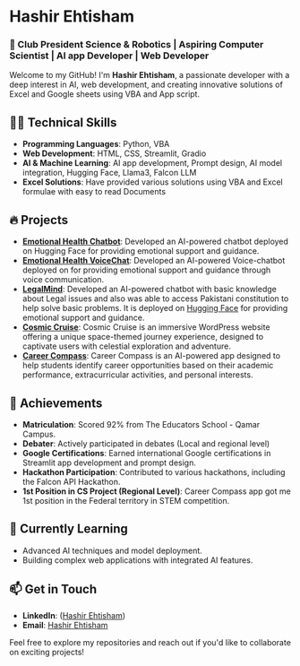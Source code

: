 # Hashir Ehtisham

### 🚀 Club President Science & Robotics | Aspiring Computer Scientist | AI app Developer | Web Developer 

Welcome to my GitHub! I'm **Hashir Ehtisham**, a passionate developer with a deep interest in AI, web development, and creating innovative solutions of Excel and Google sheets using VBA and App script.

## 🧑‍💻 Technical Skills
- **Programming Languages**: Python, VBA
- **Web Development**: HTML, CSS, Streamlit, Gradio
- **AI & Machine Learning**: AI app development, Prompt design, AI model integration, Hugging Face, Llama3, Falcon LLM
- **Excel Solutions**: Have provided various solutions using VBA and Excel formulae with easy to read Documents

## 🔥 Projects
- **[Emotional Health Chatbot]([url](https://huggingface.co/spaces/hashirehtisham/Emotional-Support-chat))**: Developed an AI-powered chatbot deployed on Hugging Face for providing emotional support and guidance.
- **[Emotional Health VoiceChat]([url](https://huggingface.co/spaces/hashirehtisham/Emotional-Support-Voicechat))**: Developed an AI-powered Voice-chatbot deployed on for providing emotional support and guidance through voice communication.
- **[LegalMind]([url](https://huggingface.co/spaces/hashirehtisham/LegalMind))**: Developed an AI-powered chatbot with basic knowledge about Legal issues and also was able to access Pakistani constitution to help solve basic problems. It is deployed on [Hugging Face](https://huggingface.co/spaces/hashirehtisham/LegalMind) for providing emotional support and guidance.
- **[Cosmic Cruise](https://dev-cosmic-cruise-hashir.pantheonsite.io/)**: Cosmic Cruise is an immersive WordPress website offering a unique space-themed journey experience, designed to captivate users with celestial exploration and adventure.
- **[Career Compass]([url](https://huggingface.co/spaces/hashirehtisham/Career-Compass))**: Career Compass is an AI-powered app designed to help students identify career opportunities based on their academic performance, extracurricular activities, and personal interests.
  
## 🏅 Achievements
- **Matriculation**: Scored 92% from The Educators School - Qamar Campus.
- **Debater**: Actively participated in debates (Local and regional level)
- **Google Certifications**: Earned international Google certifications in Streamlit app development and prompt design.
- **Hackathon Participation**: Contributed to various hackathons, including the Falcon API Hackathon.
- **1st Position in CS Project (Regional Level)**: Career Compass app got me 1st position in the Federal territory in STEM competition. 

## 🌱 Currently Learning
- Advanced AI techniques and model deployment.
- Building complex web applications with integrated AI features.

## 📫 Get in Touch
- **LinkedIn**: ([Hashir Ehtisham](https://huggingface.co/spaces/hashirehtisham/Emotional-Support-Voicechat))
- **Email**: [Hashir Ehtisham](mailto:hashir.ehtisham.06@gmail.com)

Feel free to explore my repositories and reach out if you'd like to collaborate on exciting projects!
